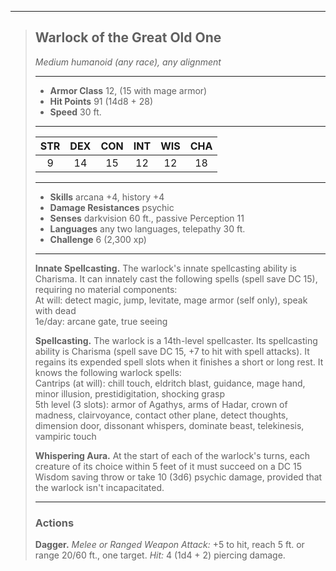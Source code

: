 ***
> ## Warlock of the Great Old One
> *Medium humanoid (any race), any alignment*
> 
> ***
> 
> - **Armor Class** 12, (15 with mage armor)
> - **Hit Points** 91 (14d8 + 28)
> - **Speed** 30 ft.
> 
> ***
> 
> |STR|DEX|CON|INT|WIS|CHA|
> |:---:|:---:|:---:|:---:|:---:|:---:|
> |9|14|15|12|12|18|
> 
> ***
> 
> - **Skills** arcana +4, history +4
> - **Damage Resistances** psychic
> - **Senses** darkvision 60 ft., passive Perception 11
> - **Languages** any two languages, telepathy 30 ft.
> - **Challenge** 6 (2,300 xp)
> 
> ***
> 
> **Innate Spellcasting.** The warlock's innate spellcasting ability is Charisma. It can innately cast the following spells (spell save DC 15), requiring no material components:  
> At will: detect magic, jump, levitate, mage armor (self only), speak with dead  
> 1e/day: arcane gate, true seeing
> 
> **Spellcasting.** The warlock is a 14th-level spellcaster. Its spellcasting ability is Charisma (spell save DC 15, +7 to hit with spell attacks). It regains its expended spell slots when it finishes a short or long rest. It knows the following warlock spells:  
> Cantrips (at will): chill touch, eldritch blast, guidance, mage hand, minor illusion, prestidigitation, shocking grasp  
> 5th level (3 slots): armor of Agathys, arms of Hadar, crown of madness, clairvoyance, contact other plane, detect thoughts, dimension door, dissonant whispers, dominate beast, telekinesis, vampiric touch
> 
> **Whispering Aura.** At the start of each of the warlock's turns, each creature of its choice within 5 feet of it must succeed on a DC 15 Wisdom saving throw or take 10 (3d6) psychic damage, provided that the warlock isn't incapacitated.
> 
> ***
> 
> ### Actions
> **Dagger.** *Melee or Ranged Weapon Attack:* +5 to hit, reach 5 ft. or range 20/60 ft., one target. *Hit:* 4 (1d4 + 2) piercing damage.